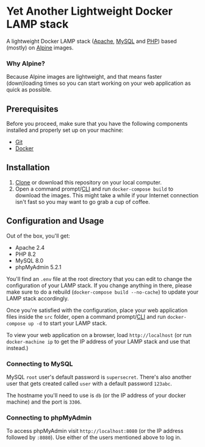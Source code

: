 # Yet Another Lightweight Docker LAMP stack
A lightweight Docker LAMP stack ([Apache](http://www.apache.org/), [MySQL](https://www.mysql.com/) and [PHP](http://php.net/)) based (mostly) on [Alpine](https://www.alpinelinux.org/about/) images.

### Why Alpine?

Because Alpine images are lightweight, and that means faster (down)loading times so you can start working on your web application as quick as possible.

## Prerequisites

Before you proceed, make sure that you have the following components installed and properly set up on your machine:

- [Git](https://git-scm.com/)
- [Docker](https://www.docker.com/get-started)

## Installation

1. [Clone](https://help.github.com/en/articles/cloning-a-repository) or download this repository on your local computer.
2. Open a command prompt/[CLI](https://en.wikipedia.org/wiki/Command-line_interface) and run `docker-compose build` to download the images. This might take a while if your Internet connection isn't fast so you may want to go grab a cup of coffee.

## Configuration and Usage

Out of the box, you'll get:

- Apache 2.4
- PHP 8.2
- MySQL 8.0
- phpMyAdmin 5.2.1

You'll find an `.env` file at the root directory that you can edit to change the configuration of your LAMP stack. If you change anything in there, please make sure to do a rebuild (`docker-compose build --no-cache`) to update your LAMP stack accordingly.

Once you're satisfied with the configuration, place your web application files inside the `src` folder, open a command prompt/[CLI](https://en.wikipedia.org/wiki/Command-line_interface) and run `docker-compose up -d` to start your LAMP stack.

To view your web application on a browser, load `http://localhost` (or run `docker-machine ip` to get the IP address of your LAMP stack and use that instead.)

### Connecting to MySQL

MySQL `root` user's default password is `supersecret`. There's also another user that gets created called `user` with a default password `123abc`.

The hostname you'll need to use is `db` (or the IP address of your docker machine) and the port is `3306`.

### Connecting to phpMyAdmin

To access phpMyAdmin visit `http://localhost:8080` (or the IP address followed by `:8080`). Use either of the users mentioned above to log in.
